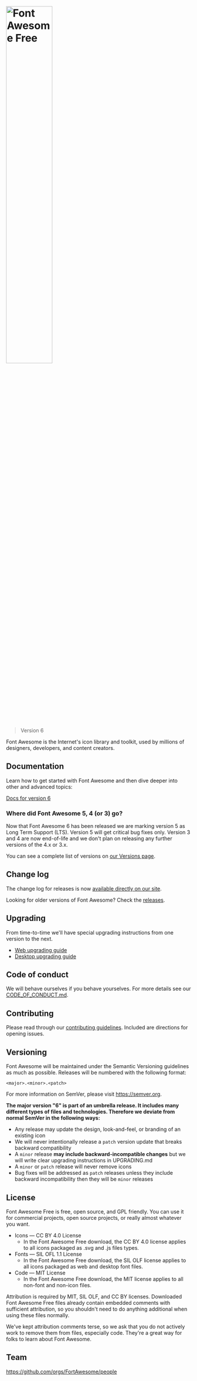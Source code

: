 <h1><img src="https://img.fortawesome.com/349cfdf6/fa-free-logo.svg" alt="Font Awesome Free" width="50%"></h1>

> Version 6

Font Awesome is the Internet's icon library and toolkit, used by millions of
designers, developers, and content creators.

## Documentation

Learn how to get started with Font Awesome and then dive deeper into other and advanced topics:

[Docs for version 6](https://fontawesome.com/docs)

### Where did Font Awesome 5, 4 (or 3) go?

Now that Font Awesome 6 has been released we are marking version 5 as Long Term
Support (LTS). Version 5 will get critical bug fixes only. Version 3 and 4 are
now end-of-life and we don't plan on releasing any further versions of the 4.x
or 3.x.

You can see a complete list of versions on [our Versions
page](https://fontawesome.com/versions).

## Change log

The change log for releases is now [available directly on our site](https://fontawesome.com/docs/changelog/).

Looking for older versions of Font Awesome? Check the [releases](https://github.com/FortAwesome/Font-Awesome/releases).

## Upgrading

From time-to-time we'll have special upgrading instructions from one version to the next.

- [Web upgrading guide](https://fontawesome.com/docs/web/setup/upgrade/)
- [Desktop upgrading guide](https://fontawesome.com/docs/desktop/setup/upgrade/)

## Code of conduct

We will behave ourselves if you behave yourselves. For more details see our
[CODE_OF_CONDUCT.md](./CODE_OF_CONDUCT.md).

## Contributing

Please read through our [contributing guidelines](./CONTRIBUTING.md).  Included
are directions for opening issues.

## Versioning

Font Awesome will be maintained under the Semantic Versioning guidelines as much as possible. Releases will be numbered
with the following format:

`<major>.<minor>.<patch>`

For more information on SemVer, please visit https://semver.org.

**The major version "6" is part of an umbrella release.  It includes many different types of files and technologies. Therefore
we deviate from normal SemVer in the following ways:**

* Any release may update the design, look-and-feel, or branding of an existing
  icon
* We will never intentionally release a `patch` version update that breaks
  backward compatibility
* A `minor` release **may include backward-incompatible changes** but we will
  write clear upgrading instructions in UPGRADING.md
* A `minor` or `patch` release will never remove icons
* Bug fixes will be addressed as `patch` releases unless they include backward
  incompatibility then they will be `minor` releases

## License

Font Awesome Free is free, open source, and GPL friendly. You can use it for
commercial projects, open source projects, or really almost whatever you want.

- Icons — CC BY 4.0 License
  - In the Font Awesome Free download, the CC BY 4.0 license applies to all icons packaged as .svg and .js files types.
- Fonts — SIL OFL 1.1 License
  - In the Font Awesome Free download, the SIL OLF license applies to all icons packaged as web and desktop font files.
- Code — MIT License
  - In the Font Awesome Free download, the MIT license applies to all non-font and non-icon files.

Attribution is required by MIT, SIL OLF, and CC BY licenses. Downloaded Font
Awesome Free files already contain embedded comments with sufficient
attribution, so you shouldn't need to do anything additional when using these
files normally.

We've kept attribution comments terse, so we ask that you do not actively work
to remove them from files, especially code. They're a great way for folks to
learn about Font Awesome.

## Team

https://github.com/orgs/FortAwesome/people

